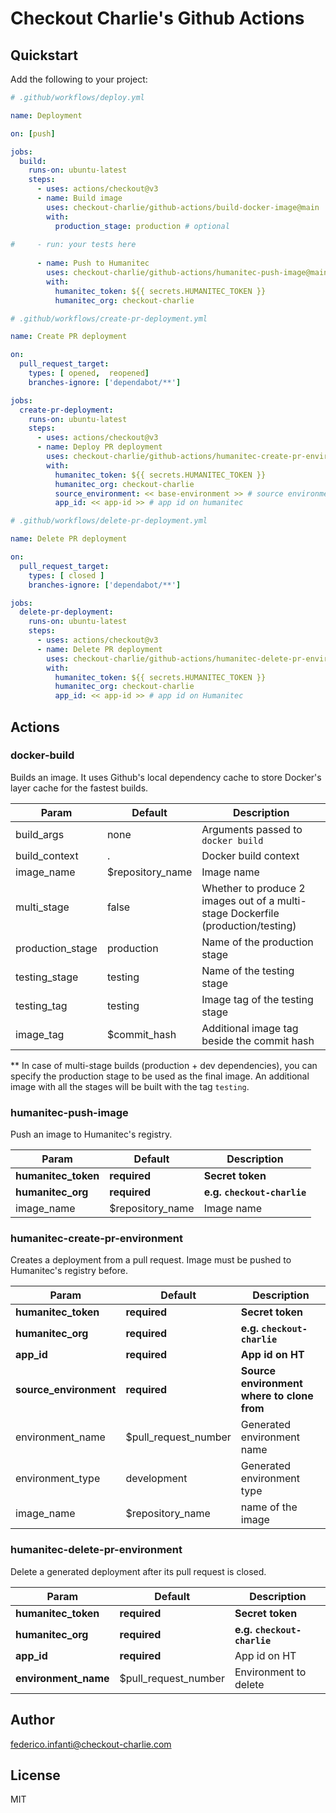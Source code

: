 # Checkout Charlie's Github Actions

## Quickstart

Add the following to your project:

```yaml
# .github/workflows/deploy.yml

name: Deployment

on: [push]

jobs:
  build:
    runs-on: ubuntu-latest
    steps:
      - uses: actions/checkout@v3
      - name: Build image
        uses: checkout-charlie/github-actions/build-docker-image@main
        with:
          production_stage: production # optional
        
#     - run: your tests here
        
      - name: Push to Humanitec
        uses: checkout-charlie/github-actions/humanitec-push-image@main
        with:
          humanitec_token: ${{ secrets.HUMANITEC_TOKEN }}
          humanitec_org: checkout-charlie

```

```yaml
# .github/workflows/create-pr-deployment.yml

name: Create PR deployment

on:
  pull_request_target:
    types: [ opened,  reopened]
    branches-ignore: ['dependabot/**']

jobs:
  create-pr-deployment:
    runs-on: ubuntu-latest
    steps:
      - uses: actions/checkout@v3
      - name: Deploy PR deployment
        uses: checkout-charlie/github-actions/humanitec-create-pr-environment@main
        with:
          humanitec_token: ${{ secrets.HUMANITEC_TOKEN }}
          humanitec_org: checkout-charlie
          source_environment: << base-environment >> # source environment where to clone from
          app_id: << app-id >> # app id on humanitec

```

```yaml
# .github/workflows/delete-pr-deployment.yml

name: Delete PR deployment

on:
  pull_request_target:
    types: [ closed ]
    branches-ignore: ['dependabot/**']

jobs:
  delete-pr-deployment:
    runs-on: ubuntu-latest
    steps:
      - uses: actions/checkout@v3
      - name: Delete PR deployment
        uses: checkout-charlie/github-actions/humanitec-delete-pr-environment@main
        with:
          humanitec_token: ${{ secrets.HUMANITEC_TOKEN }}
          humanitec_org: checkout-charlie
          app_id: << app-id >> # app id on Humanitec

```

## Actions

### docker-build

Builds an image. It uses Github's local dependency cache to store Docker's layer cache for the fastest builds.

| Param            | Default          | Description                                                                      |
|------------------|------------------|----------------------------------------------------------------------------------|
| build_args       | none             | Arguments passed to `docker build`                                               |
| build_context    | .                | Docker build context                                                             |
| image_name       | $repository_name | Image name                                                                       |
| multi_stage      | false            | Whether to produce 2 images out of a multi-stage Dockerfile (production/testing) |
| production_stage | production       | Name of the production stage                                                     |
| testing_stage    | testing          | Name of the testing stage                                                        |
| testing_tag      | testing          | Image tag of the testing stage                                                   |
| image_tag        | $commit_hash     | Additional image tag beside the commit hash                                      |

** In case of multi-stage builds (production + dev dependencies), you can specify the production stage to be used as the final image. An additional image with all the stages will be built with the tag `testing`.
 
### humanitec-push-image

Push an image to Humanitec's registry.

| Param               | Default          | Description                 |
|---------------------|------------------|-----------------------------|
| **humanitec_token** | **required**     | **Secret token**            |
| **humanitec_org**   | **required**     | **e.g. `checkout-charlie`** |
| image_name          | $repository_name | Image name                  |

### humanitec-create-pr-environment

Creates a deployment from a pull request. Image must be pushed to Humanitec's registry before.

| Param                  | Default              | Description                                |
|------------------------|----------------------|--------------------------------------------|
| **humanitec_token**    | **required**         | **Secret token**                           |
| **humanitec_org**      | **required**         | **e.g. `checkout-charlie`**                |
| **app_id**             | **required**         | **App id on HT**                           |    
| **source_environment** | **required**         | **Source environment where to clone from** |
| environment_name       | $pull_request_number | Generated environment name                 |    
| environment_type       | development          | Generated environment type                 |    
| image_name             | $repository_name     | name of the image                          |

### humanitec-delete-pr-environment

Delete a generated deployment after its pull request is closed.

| Param                | Default              | Description                 |
|----------------------|----------------------|-----------------------------|
| **humanitec_token**  | **required**         | **Secret token**            |
| **humanitec_org**    | **required**         | **e.g. `checkout-charlie`** |
| **app_id**           | **required**         | App id on HT                |
| **environment_name** | $pull_request_number | Environment to delete       |

## Author

federico.infanti@checkout-charlie.com

## License

MIT


